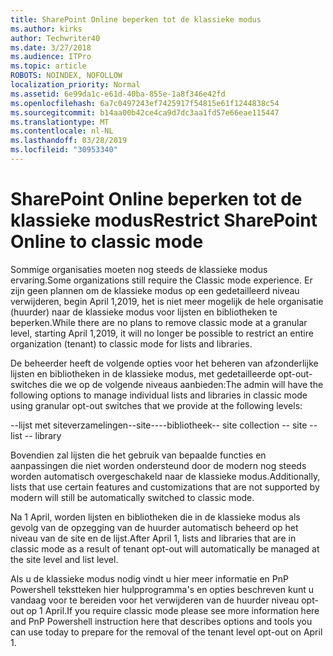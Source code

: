 ```yaml
---
title: SharePoint Online beperken tot de klassieke modus
ms.author: kirks
author: Techwriter40
ms.date: 3/27/2018
ms.audience: ITPro
ms.topic: article
ROBOTS: NOINDEX, NOFOLLOW
localization_priority: Normal
ms.assetid: 6e99da1c-e61d-40ba-855e-1a8f346e42fd
ms.openlocfilehash: 6a7c0497243ef7425917f54815e61f1244838c54
ms.sourcegitcommit: b14aa00b42ce4ca9d7dc3aa1fd57e66eae115447
ms.translationtype: MT
ms.contentlocale: nl-NL
ms.lasthandoff: 03/28/2019
ms.locfileid: "30953340"
---
```

# <a name="restrict-sharepoint-online-to-classic-mode"></a><span data-ttu-id="20cb8-102">SharePoint Online beperken tot de klassieke modus</span><span class="sxs-lookup"><span data-stu-id="20cb8-102">Restrict SharePoint Online to classic mode</span></span>

<span data-ttu-id="20cb8-103">Sommige organisaties moeten nog steeds de klassieke modus ervaring.</span><span class="sxs-lookup"><span data-stu-id="20cb8-103">Some organizations still require the Classic mode experience.</span></span> <span data-ttu-id="20cb8-104">Er zijn geen plannen om de klassieke modus op een gedetailleerd niveau verwijderen, begin April 1,2019, het is niet meer mogelijk de hele organisatie (huurder) naar de klassieke modus voor lijsten en bibliotheken te beperken.</span><span class="sxs-lookup"><span data-stu-id="20cb8-104">While there are no plans to remove classic mode at a granular level, starting April 1,2019, it will no longer be possible to restrict an entire organization (tenant) to classic mode for lists and libraries.</span></span>

<span data-ttu-id="20cb8-105">De beheerder heeft de volgende opties voor het beheren van afzonderlijke lijsten en bibliotheken in de klassieke modus, met gedetailleerde opt-out-switches die we op de volgende niveaus aanbieden:</span><span class="sxs-lookup"><span data-stu-id="20cb8-105">The admin will have the following options to manage individual lists and libraries in classic mode using granular opt-out switches that we provide at the following levels:</span></span>

<span data-ttu-id="20cb8-106">--lijst met siteverzamelingen--site----bibliotheek</span><span class="sxs-lookup"><span data-stu-id="20cb8-106">-- site collection -- site -- list -- library</span></span>

<span data-ttu-id="20cb8-107">Bovendien zal lijsten die het gebruik van bepaalde functies en aanpassingen die niet worden ondersteund door de modern nog steeds worden automatisch overgeschakeld naar de klassieke modus.</span><span class="sxs-lookup"><span data-stu-id="20cb8-107">Additionally, lists that use certain features and customizations that are not supported by modern will still be automatically switched to classic mode.</span></span>

<span data-ttu-id="20cb8-108">Na 1 April, worden lijsten en bibliotheken die in de klassieke modus als gevolg van de opzegging van de huurder automatisch beheerd op het niveau van de site en de lijst.</span><span class="sxs-lookup"><span data-stu-id="20cb8-108">After April 1, lists and libraries that are in classic mode as a result of tenant opt-out will automatically be managed at the site level and list level.</span></span>

<span data-ttu-id="20cb8-109">Als u de klassieke modus nodig vindt u hier meer informatie en PnP Powershell tekstteken hier hulpprogramma's en opties beschreven kunt u vandaag voor te bereiden voor het verwijderen van de huurder niveau opt-out op 1 April.</span><span class="sxs-lookup"><span data-stu-id="20cb8-109">If you require classic mode please see more information here and PnP Powershell instruction here that describes options and tools you can use today to prepare for the removal of the tenant level opt-out on April 1.</span></span>

